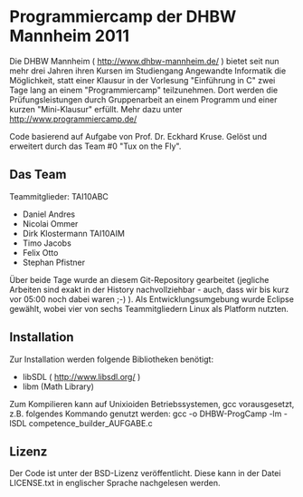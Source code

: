 # Programmiercamp der DHBW Mannheim 2011

Die DHBW Mannheim ( http://www.dhbw-mannheim.de/ ) bietet seit nun mehr drei Jahren ihren Kursen im Studiengang Angewandte Informatik die Möglichkeit, statt einer Klausur in der Vorlesung "Einführung in C" zwei Tage lang an einem "Programmiercamp" teilzunehmen. Dort werden die Prüfungsleistungen durch Gruppenarbeit an einem Programm und einer kurzen "Mini-Klausur" erfüllt. Mehr dazu unter http://www.programmiercamp.de/


Code basierend auf Aufgabe von Prof. Dr. Eckhard Kruse.
Gelöst und erweitert durch das Team #0 "Tux on the Fly".

## Das Team
Teammitglieder:
TAI10ABC
 - Daniel Andres
 - Nicolai Ommer
 - Dirk Klostermann 
TAI10AIM
 - Timo Jacobs
 - Felix Otto
 - Stephan Pfistner

Über beide Tage wurde an diesem Git-Repository gearbeitet (jegliche Arbeiten sind exakt in der History nachvollziehbar - auch, dass wir bis kurz vor 05:00 noch dabei waren ;-) ).
Als Entwicklungsumgebung wurde Eclipse gewählt, wobei vier von sechs Teammitgliedern Linux als Platform nutzten.

## Installation

Zur Installation werden folgende Bibliotheken benötigt:
 - libSDL ( http://www.libsdl.org/ )
 - libm (Math Library)

Zum Kompilieren kann auf Unixioiden Betriebssystemen, gcc vorausgesetzt, z.B. folgendes Kommando genutzt werden:
  gcc -o DHBW-ProgCamp -lm -lSDL competence_builder_AUFGABE.c


## Lizenz
Der Code ist unter der BSD-Lizenz veröffentlicht. Diese kann in der Datei LICENSE.txt in englischer Sprache nachgelesen werden.
